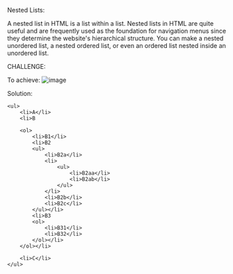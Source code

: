 Nested Lists:

A nested list in HTML is a list within a list. Nested lists in HTML are quite useful and are frequently used as the foundation for navigation menus since they determine the website's hierarchical structure. You can make a nested unordered list, a nested ordered list, or even an ordered list nested inside an unordered list.

CHALLENGE:

To achieve:
 ![image](https://user-images.githubusercontent.com/111358462/233427306-7b72cfbc-98e1-43bb-b4ac-abbb7642d99c.png)

 
Solution:

    <ul>
        <li>A</li>
        <li>B

        <ol>
            <li>B1</li>
            <li>B2
            <ul>
                <li>B2a</li>
                <li>
                    <ul>
                        <li>B2aa</li>
                        <li>B2ab</li>
                    </ul>
                </li>
                <li>B2b</li>
                <li>B2c</li>
            </ul></li>
            <li>B3
            <ol>
                <li>B31</li>
                <li>B32</li>
            </ol></li>
        </ol></li>

        <li>C</li>
    </ul>

